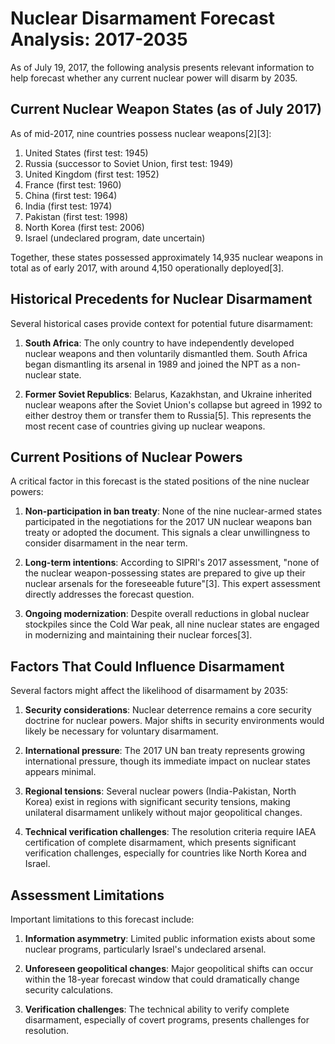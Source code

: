 # Nuclear Disarmament Forecast Analysis: 2017-2035

As of July 19, 2017, the following analysis presents relevant information to help forecast whether any current nuclear power will disarm by 2035.

## Current Nuclear Weapon States (as of July 2017)

As of mid-2017, nine countries possess nuclear weapons[2][3]:

1. United States (first test: 1945)
2. Russia (successor to Soviet Union, first test: 1949)
3. United Kingdom (first test: 1952)
4. France (first test: 1960)
5. China (first test: 1964)
6. India (first test: 1974)
7. Pakistan (first test: 1998)
8. North Korea (first test: 2006)
9. Israel (undeclared program, date uncertain)

Together, these states possessed approximately 14,935 nuclear weapons in total as of early 2017, with around 4,150 operationally deployed[3].

## Historical Precedents for Nuclear Disarmament

Several historical cases provide context for potential future disarmament:

1. **South Africa**: The only country to have independently developed nuclear weapons and then voluntarily dismantled them. South Africa began dismantling its arsenal in 1989 and joined the NPT as a non-nuclear state.

2. **Former Soviet Republics**: Belarus, Kazakhstan, and Ukraine inherited nuclear weapons after the Soviet Union's collapse but agreed in 1992 to either destroy them or transfer them to Russia[5]. This represents the most recent case of countries giving up nuclear weapons.

## Current Positions of Nuclear Powers

A critical factor in this forecast is the stated positions of the nine nuclear powers:

1. **Non-participation in ban treaty**: None of the nine nuclear-armed states participated in the negotiations for the 2017 UN nuclear weapons ban treaty or adopted the document. This signals a clear unwillingness to consider disarmament in the near term.

2. **Long-term intentions**: According to SIPRI's 2017 assessment, "none of the nuclear weapon-possessing states are prepared to give up their nuclear arsenals for the foreseeable future"[3]. This expert assessment directly addresses the forecast question.

3. **Ongoing modernization**: Despite overall reductions in global nuclear stockpiles since the Cold War peak, all nine nuclear states are engaged in modernizing and maintaining their nuclear forces[3].

## Factors That Could Influence Disarmament

Several factors might affect the likelihood of disarmament by 2035:

1. **Security considerations**: Nuclear deterrence remains a core security doctrine for nuclear powers. Major shifts in security environments would likely be necessary for voluntary disarmament.

2. **International pressure**: The 2017 UN ban treaty represents growing international pressure, though its immediate impact on nuclear states appears minimal.

3. **Regional tensions**: Several nuclear powers (India-Pakistan, North Korea) exist in regions with significant security tensions, making unilateral disarmament unlikely without major geopolitical changes.

4. **Technical verification challenges**: The resolution criteria require IAEA certification of complete disarmament, which presents significant verification challenges, especially for countries like North Korea and Israel.

## Assessment Limitations

Important limitations to this forecast include:

1. **Information asymmetry**: Limited public information exists about some nuclear programs, particularly Israel's undeclared arsenal.

2. **Unforeseen geopolitical changes**: Major geopolitical shifts can occur within the 18-year forecast window that could dramatically change security calculations.

3. **Verification challenges**: The technical ability to verify complete disarmament, especially of covert programs, presents challenges for resolution.